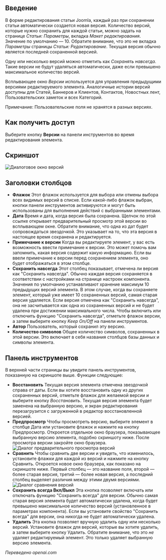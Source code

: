<!-- Filename: Help4.x:Components_Version_History / Display title: Статья: Версии   -->

## Введение

В форме редактирования статьи Joomla, каждый раз при сохранении статьи автоматически создается новая версия. Количество версий, которые нужно сохранить для каждой статьи, можно задать на странице *Статьи: Параметры*, вкладка *Макет редактирования*. Значение по умолчанию — 10. Обратите внимание, что это не вкладка *Параметры* страницы *Статьи: Редактирование*. Текущая версия обычно является последней сохраненной версией.

Одну или несколько версий можно отметить как *Сохранять навсегда*. Такие версии не будут удаляться автоматически, даже если превышено максимальное количество версий.

Всплывающее окно *Версии* используется для управления предыдущими версиями редактируемого элемента. Аналогичные истории версий доступны для Статей, Баннеров и Клиентов, Контактов, Новостных лент, Пользовательских заметок и всех Категорий.

Примечание: Пользовательские поля не хранятся в разных версиях.

## Как получить доступ

Выберите кнопку **Версии** на панели инструментов во время редактирования элемента.

## Скриншот

![Диалоговое окно версий](../../../en/images/articles/articles-versions.png)

## Заголовки столбцов

- **Флажок** Этот флажок используется для выбора или отмены выбора всех видимых версий в списке. Если какой-либо флажок выбран, кнопки панели инструментов активируются и могут быть использованы для выполнения действий с выбранными элементами.
- **Дата** Время и дата, когда версия была сохранена. Щелчок по этой ссылке открывает предварительный просмотр этой версии во всплывающем окне. Обратите внимание, что одна из дат будет сопровождаться звездочкой. Это указывает на то, что эта версия в настоящее время сохранена и редактируется.
- **Примечание к версии** Когда вы редактируете элемент, у вас есть возможность ввести примечание к версии. Это может помочь вам запомнить, какая версия содержит какую информацию. Если вы ввели примечание к версии перед сохранением элемента, оно будет отображаться в этом столбце.
- **Сохранить навсегда** Этот столбец показывает, отмечена ли версия как "Сохранить навсегда". Обычно каждая версия сохраняется в соответствии с настройками на странице настроек компонента. Значения по умолчанию устанавливают хранение максимум 10 предыдущих версий элемента. В этом случае, когда вы сохраняете элемент, который уже имеет 10 сохраненных версий, самая старая версия удаляется. Если версия отмечена как "Сохранить навсегда", она не засчитывается как одна из сохраненных версий и не будет удалена при достижении максимального числа. Чтобы включить или отключить функцию "Сохранить навсегда", отметьте флажок версии, а затем выберите кнопку *Keep On/Off* на панели инструментов.
- **Автор** Пользователь, который сохранил эту версию.
- **Количество символов** Общее количество символов, сохраненных в этой версии. Это включает в себя названия столбцов базы данных и символы элемента.

## Панель инструментов

В верхней части страницы вы увидите панель инструментов, показанную на
скриншоте выше. Функции следующие:

- **Восстановить** Текущая версия элемента отмечена звездочкой справа от
  даты. Если вы хотите восстановить одну из других сохраненных
  версий, отметьте флажок для желаемой версии и выберите кнопку
  *Восстановить*. Текущая версия элемента будет заменена на
  выбранную версию, и экран редактирования перезагрузится с
  загруженной в редактор восстановленной версией.
- **Предпросмотр** Чтобы просмотреть версию, выберите элемент в столбце Дата 
  или установите флажок и нажмите на кнопку Предпросмотр. Откроется отдельное 
  окно браузера, показывающее выбранную версию элемента, подобно 
  скриншоту ниже. После просмотра версии закройте окно браузера.
![Диалог предварительного просмотра версий](../../../en/images/articles/articles-versions-preview.png)
- **Сравнить** Чтобы сравнить две версии и увидеть, что изменилось, 
  установите флажки для каждой из версий и нажмите на кнопку Сравнить. 
  Откроется новое окно браузера, как показано на скриншоте ниже. 
  Первый столбец — это название поля, второй — более старая версия, 
  третий — более новая версия, а последний столбец выделяет различия 
  между этими двумя версиями.
![Диалог сравнения версий](../../../en/images/articles/articles-versions-compare.png)
- **Сохранить всегда Вкл/Выкл** Эта кнопка позволяет включать или 
  отключать функцию "Сохранить всегда" для версии. Обычно самая старая версия 
  элемента будет автоматически удалена, когда будет превышено максимальное 
  количество версий (установленное в параметрах компонента). Если вы установите 
  свойство "Сохранить всегда" для версии, она никогда не будет автоматически 
  удалена.
- **Удалить** Эта кнопка позволяет вручную удалить одну или несколько
  версий. Установите флажок для версий, которые вы хотите удалить, а затем 
  выберите кнопку Удалить. Обратите внимание, что это *не* удаляет
  редактируемый элемент. Это только удаляет выбранную версию элемента.

*Переведено openai.com*

